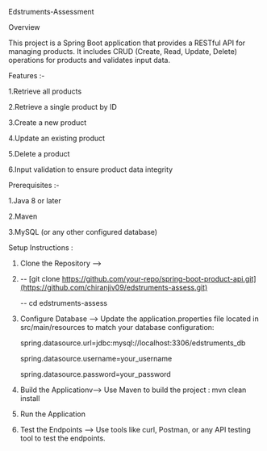 
Edstruments-Assessment


Overview

This project is a Spring Boot application that provides a RESTful API for managing products. It includes CRUD (Create, Read, Update, Delete) operations for products and validates input data.

Features :-

1.Retrieve all products

2.Retrieve a single product by ID

3.Create a new product

4.Update an existing product

5.Delete a product

6.Input validation to ensure product data integrity


Prerequisites :-

1.Java 8 or later

2.Maven

3.MySQL (or any other configured database)


Setup Instructions :
1. Clone the Repository -->
2. 
   -- [git clone https://github.com/your-repo/spring-boot-product-api.git](https://github.com/chiranjiv09/edstruments-assess.git)
   
   -- cd edstruments-assess
   

4. Configure Database --> Update the application.properties file located in src/main/resources to match your database configuration:
   
   spring.datasource.url=jdbc:mysql://localhost:3306/edstruments_db
   
   spring.datasource.username=your_username
   
   spring.datasource.password=your_password

6.  Build the Applicationv--> Use Maven to build the project : mvn clean install
7.  Run the Application
8. Test the Endpoints --> Use tools like curl, Postman, or any API testing tool to test the endpoints.
